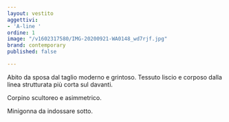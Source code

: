 ```yaml
---
layout: vestito
aggettivi:
- 'A-line '
ordine: 1
image: "/v1602317580/IMG-20200921-WA0148_wd7rjf.jpg"
brand: contemporary
published: false

---
```

Abito da sposa dal taglio moderno e grintoso. Tessuto liscio e corposo dalla linea strutturata più corta sul davanti.

Corpino scultoreo e asimmetrico.

Minigonna da indossare sotto.